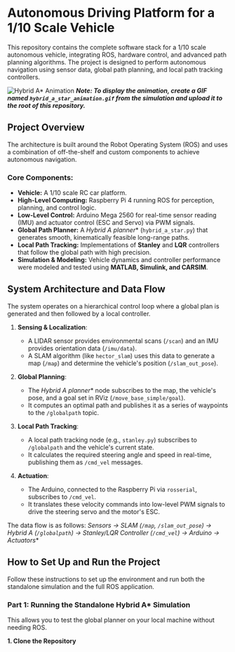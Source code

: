 # Autonomous Driving Platform for a 1/10 Scale Vehicle

This repository contains the complete software stack for a 1/10 scale autonomous vehicle, integrating ROS, hardware control, and advanced path planning algorithms. The project is designed to perform autonomous navigation using sensor data, global path planning, and local path tracking controllers.

![Hybrid A* Animation](hybrid_a_star_animation.gif)
***Note: To display the animation, create a GIF named `hybrid_a_star_animation.gif` from the simulation and upload it to the root of this repository.***

## Project Overview

The architecture is built around the Robot Operating System (ROS) and uses a combination of off-the-shelf and custom components to achieve autonomous navigation.

### Core Components:
*   **Vehicle:** A 1/10 scale RC car platform.
*   **High-Level Computing:** Raspberry Pi 4 running ROS for perception, planning, and control logic.
*   **Low-Level Control:** Arduino Mega 2560 for real-time sensor reading (IMU) and actuator control (ESC and Servo) via PWM signals.
*   **Global Path Planner:** A **Hybrid A* planner** (`hybrid_a_star.py`) that generates smooth, kinematically feasible long-range paths.
*   **Local Path Tracking:** Implementations of **Stanley** and **LQR** controllers that follow the global path with high precision.
*   **Simulation & Modeling:** Vehicle dynamics and controller performance were modeled and tested using **MATLAB, Simulink, and CARSIM**.

## System Architecture and Data Flow

The system operates on a hierarchical control loop where a global plan is generated and then followed by a local controller.

1.  **Sensing & Localization**:
    *   A LIDAR sensor provides environmental scans (`/scan`) and an IMU provides orientation data (`/imu/data`).
    *   A SLAM algorithm (like `hector_slam`) uses this data to generate a map (`/map`) and determine the vehicle's position (`/slam_out_pose`).

2.  **Global Planning**:
    *   The **Hybrid A* planner** node subscribes to the map, the vehicle's pose, and a goal set in RViz (`/move_base_simple/goal`).
    *   It computes an optimal path and publishes it as a series of waypoints to the `/globalpath` topic.

3.  **Local Path Tracking**:
    *   A local path tracking node (e.g., `stanley.py`) subscribes to `/globalpath` and the vehicle's current state.
    *   It calculates the required steering angle and speed in real-time, publishing them as `/cmd_vel` messages.

4.  **Actuation**:
    *   The Arduino, connected to the Raspberry Pi via `rosserial`, subscribes to `/cmd_vel`.
    *   It translates these velocity commands into low-level PWM signals to drive the steering servo and the motor's ESC.

The data flow is as follows:
**Sensors → SLAM (`/map`, `/slam_out_pose`) → Hybrid A* (`/globalpath`) → Stanley/LQR Controller (`/cmd_vel`) → Arduino → Actuators**

## How to Set Up and Run the Project

Follow these instructions to set up the environment and run both the standalone simulation and the full ROS application.

### Part 1: Running the Standalone Hybrid A* Simulation

This allows you to test the global planner on your local machine without needing ROS.

**1. Clone the Repository**
